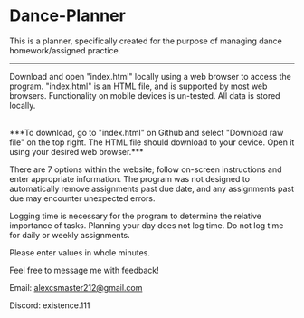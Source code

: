 # Dance-Planner

This is a planner, specifically created for the purpose of managing dance homework/assigned practice.

-----------------------------------------------------------------------------------------------------

Download and open "index.html" locally using a web browser to access the program. "index.html" is an
HTML file, and is supported by most web browsers. Functionality on mobile devices is un-tested. All 
data is stored locally.

<br/>
***To download, go to "index.html" on Github and select "Download raw file" on the top right. The HTML 
file should download to your device. Open it using your desired web browser.***
<br/>

There are 7 options within the website; follow on-screen instructions and enter appropriate 
information. The program was not designed to automatically remove assignments past due date, and 
any assignments past due may encounter unexpected errors. 

Logging time is necessary for the program to determine the relative importance of tasks. Planning 
your day does not log time. Do not log time for daily or weekly assignments. 

Please enter values in whole minutes. 




Feel free to message me with feedback!

Email:   alexcsmaster212@gmail.com

Discord: existence.111
